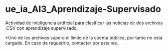 # ue_ia_AI3_Aprendizaje-Supervisado

Actividad de inteligencia artificial para clasificar las noticias de dos archivos .CSV con aprendizaje supervisado.

*Uno de los archivos supera el límite de la cuenta pública, por tanto no está cargado. En caso de requerirlo, contactar por esta vía.
